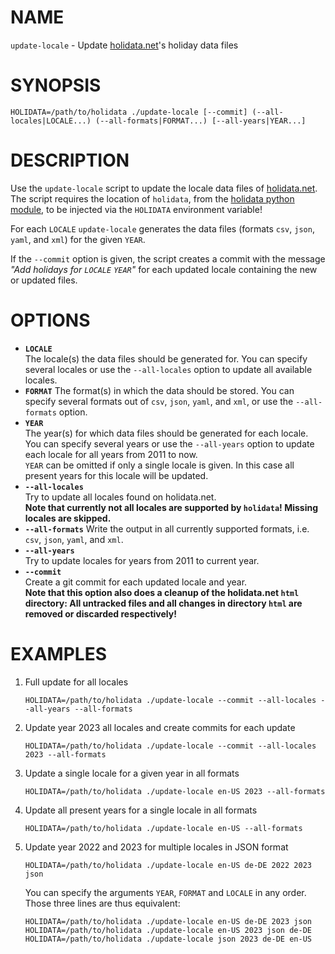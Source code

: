 # NAME

`update-locale` - Update [holidata.net](https://holidata.net)'s holiday data files

# SYNOPSIS
```
HOLIDATA=/path/to/holidata ./update-locale [--commit] (--all-locales|LOCALE...) (--all-formats|FORMAT...) [--all-years|YEAR...]
```

# DESCRIPTION
Use the `update-locale` script to update the locale data files of [holidata.net](https://holidata.net).
The script requires the location of `holidata`, from the [holidata python module](https://github.com/GothenburgBitFactory/holidata), to be injected via the `HOLIDATA` environment variable!

For each `LOCALE` `update-locale` generates the data files (formats `csv`, `json`, `yaml`, and `xml`) for the given `YEAR`.

If the `--commit` option is given, the script creates a commit with the message _"Add holidays for `LOCALE` `YEAR`"_ for each updated locale containing the new or updated files.

# OPTIONS
* **`LOCALE`**  
  The locale(s) the data files should be generated for.
  You can specify several locales or use the `--all-locales` option to update all available locales.
* **`FORMAT`**
  The format(s) in which the data should be stored.
  You can specify several formats out of `csv`, `json`, `yaml`, and `xml`, or use the `--all-formats` option.
* **`YEAR`**  
  The year(s) for which data files should be generated for each locale.
  You can specify several years or use the `--all-years` option to update each locale for all years from 2011 to now.  
  `YEAR` can be omitted if only a single locale is given.
  In this case all present years for this locale will be updated.
* **`--all-locales`**  
  Try to update all locales found on holidata.net.  
  **Note that currently not all locales are supported by `holidata`!
  Missing locales are skipped.**
* **`--all-formats`**
  Write the output in all currently supported formats, i.e. `csv`, `json`, `yaml`, and `xml`.
* **`--all-years`**  
  Try to update locales for years from 2011 to current year.
* **`--commit`**  
  Create a git commit for each updated locale and year.  
  **Note that this option also does a cleanup of the holidata.net `html` directory:
  All untracked files and all changes in directory `html` are removed or discarded respectively!**
  
# EXAMPLES
1. Full update for all locales
   ```
   HOLIDATA=/path/to/holidata ./update-locale --commit --all-locales --all-years --all-formats
   ```
1. Update year 2023 all locales and create commits for each update
   ```
   HOLIDATA=/path/to/holidata ./update-locale --commit --all-locales 2023 --all-formats
   ```
1. Update a single locale for a given year in all formats
   ```
   HOLIDATA=/path/to/holidata ./update-locale en-US 2023 --all-formats
   ```
1. Update all present years for a single locale in all formats
   ```
   HOLIDATA=/path/to/holidata ./update-locale en-US --all-formats
   ```
1. Update year 2022 and 2023 for multiple locales in JSON format
   ```
   HOLIDATA=/path/to/holidata ./update-locale en-US de-DE 2022 2023 json
   ```
   You can specify the arguments `YEAR`, `FORMAT` and `LOCALE` in any order.
   Those three lines are thus equivalent:
   ```
   HOLIDATA=/path/to/holidata ./update-locale en-US de-DE 2023 json
   HOLIDATA=/path/to/holidata ./update-locale en-US 2023 json de-DE
   HOLIDATA=/path/to/holidata ./update-locale json 2023 de-DE en-US
   ```
